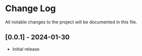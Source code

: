 # Change Log

All notable changes to the project will be documented in this file.

## [0.0.1] - 2024-01-30

- Initial release
